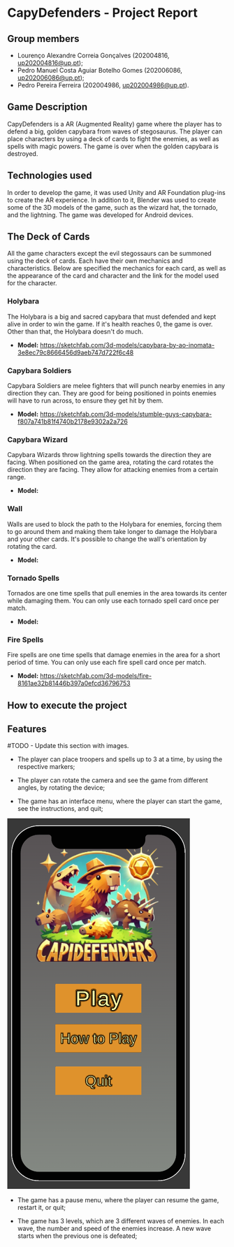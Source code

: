 # CapyDefenders - Project Report

## Group members

- Lourenço Alexandre Correia Gonçalves (202004816, up202004816@up.pt);
- Pedro Manuel Costa Aguiar Botelho Gomes (202006086, up202006086@up.pt);
- Pedro Pereira Ferreira (202004986, up202004986@up.pt).

## Game Description

CapyDefenders is a AR (Augmented Reality) game where the player has to defend a big, golden capybara from waves of stegosaurus. The player can place characters by using a deck of cards to fight the enemies, as well as spells with magic powers. The game is over when the golden capybara is destroyed.

## Technologies used

In order to develop the game, it was used Unity and AR Foundation plug-ins to create the AR experience. In addition to it, Blender was used to create some of the 3D models of the game, such as the wizard hat, the tornado, and the lightning. The game was developed for Android devices.

## The Deck of Cards

All the game characters except the evil stegossaurs can be summoned using the deck of cards. Each have their own mechanics and characteristics. Below are specified the mechanics for each card, as well as the appearance of the card and character and the link for the model used for the character.

### Holybara
The Holybara is a big and sacred capybara that must defended and kept alive in order to win the game. If it's health reaches 0, the game is over. Other than that, the Holybara doesn't do much.
- **Model:** https://sketchfab.com/3d-models/capybara-by-ao-inomata-3e8ec79c8666456d9aeb747d722f6c48

### Capybara Soldiers
Capybara Soldiers are melee fighters that will punch nearby enemies in any direction they can. They are good for being positioned in points enemies will have to run across, to ensure they get hit by them.
- **Model:** https://sketchfab.com/3d-models/stumble-guys-capybara-f807a741b81f4740b2178e9302a2a726

### Capybara Wizard
Capybara Wizards throw lightning spells towards the direction they are facing. When positioned on the game area, rotating the card rotates the direction they are facing. They allow for attacking enemies from a certain range.
- **Model:**

### Wall
Walls are used to block the path to the Holybara for enemies, forcing them to go around them and making them take longer to damage the Holybara and your other cards. It's possible to change the wall's orientation by rotating the card.
- **Model:**

### Tornado Spells
Tornados are one time spells that pull enemies in the area towards its center while damaging them. You can only use each tornado spell card once per match.
- **Model:**

### Fire Spells
Fire spells are one time spells that damage enemies in the area for a short period of time. You can only use each fire spell card once per match.
- **Model:** https://sketchfab.com/3d-models/fire-8161ae32b81446b397a0efcd36796753

## How to execute the project


## Features

#TODO - Update this section with images.

- The player can place troopers and spells up to 3 at a time, by using the respective markers;

- The player can rotate the camera and see the game from different angles, by rotating the device;

- The game has an interface menu, where the player can start the game, see the instructions, and quit;

![Main Menu](./Images/Main%20Menu.png)

- The game has a pause menu, where the player can resume the game, restart it, or quit;

- The game has 3 levels, which are 3 different waves of enemies. In each wave, the number and speed of the enemies increase. A new wave starts when the previous one is defeated;

